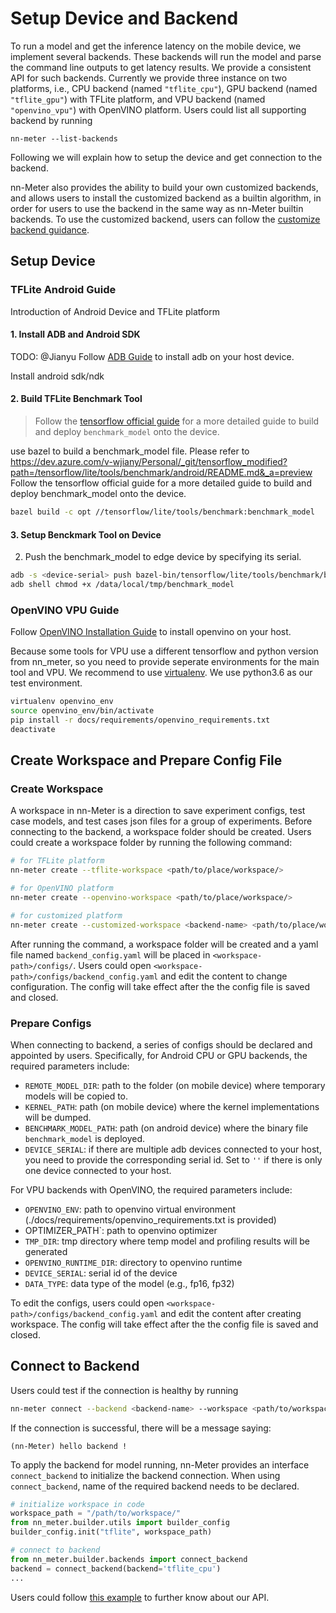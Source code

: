 # Setup Device and Backend

To run a model and get the inference latency on the mobile device, we implement several backends. These backends will run the model and parse the command line outputs to get latency results. We provide a consistent API for such backends. Currently we provide three instance on two platforms, i.e., CPU backend (named `"tflite_cpu"`), GPU backend (named `"tflite_gpu"`) with TFLite platform, and VPU backend (named `"openvino_vpu"`) with OpenVINO platform. Users could list all supporting backend by running
```
nn-meter --list-backends
```

Following we will explain how to setup the device and get connection to the backend.

nn-Meter also provides the ability to build your own customized backends, and allows users to install the customized backend as a builtin algorithm, in order for users to use the backend in the same way as nn-Meter builtin backends. To use the customized backend, users can follow the [customize backend guidance](./build_customized_backend.md). 


## Setup Device

### TFLite Android Guide

Introduction of Android Device and TFLite platform

#### 1. Install ADB and Android SDK
TODO: @Jianyu
Follow [ADB Guide](https://developer.android.com/studio/command-line/adb) to install adb on your host device.

Install android sdk/ndk

#### 2. Build TFLite Benchmark Tool
> Follow the [tensorflow official guide](https://www.tensorflow.org/lite/performance/measurement) for a more detailed guide to build and deploy `benchmark_model` onto the device.

use bazel to build a benchmark_model file. Please refer to https://dev.azure.com/v-wjiany/Personal/_git/tensorflow_modified?path=/tensorflow/lite/tools/benchmark/android/README.md&_a=preview
Follow the tensorflow official guide for a more detailed guide to build and deploy benchmark_model onto the device.
``` Bash
bazel build -c opt //tensorflow/lite/tools/benchmark:benchmark_model
```

#### 3. Setup Benckmark Tool on Device
2. Push the benchmark_model to edge device by specifying its serial.
``` Bash
adb -s <device-serial> push bazel-bin/tensorflow/lite/tools/benchmark/benchmark_model /data/local/tmp
adb shell chmod +x /data/local/tmp/benchmark_model
```

### OpenVINO VPU Guide

Follow [OpenVINO Installation Guide](https://docs.openvinotoolkit.org/latest/installation_guides.html) to install openvino on your host.

Because some tools for VPU use a different tensorflow and python version from nn_meter, so you need to provide seperate environments for the main tool and VPU. We recommend to use [virtualenv](https://virtualenv.pypa.io/en/latest/). We use python3.6 as our test environment.

``` Bash
virtualenv openvino_env
source openvino_env/bin/activate
pip install -r docs/requirements/openvino_requirements.txt
deactivate
```

## Create Workspace and Prepare Config File

### Create Workspace
A workspace in nn-Meter is a direction to save experiment configs, test case models, and test cases json files for a group of experiments. Before connecting to the backend, a workspace folder should be created. Users could create a workspace folder by running the following command:

``` Bash
# for TFLite platform
nn-meter create --tflite-workspace <path/to/place/workspace/>

# for OpenVINO platform
nn-meter create --openvino-workspace <path/to/place/workspace/>

# for customized platform
nn-meter create --customized-workspace <backend-name> <path/to/place/workspace/>
```

After running the command, a workspace folder will be created and a yaml file named `backend_config.yaml` will be placed in `<workspace-path>/configs/`. Users could open `<workspace-path>/configs/backend_config.yaml` and edit the content to change configuration. The config will take effect after the the config file is saved and closed.

### Prepare Configs

When connecting to backend, a series of configs should be declared and appointed by users. Specifically, for Android CPU or GPU backends, the required parameters include:

- `REMOTE_MODEL_DIR`: path to the folder (on mobile device) where temporary models will be copied to.
- `KERNEL_PATH`: path (on mobile device) where the kernel implementations will be dumped.
- `BENCHMARK_MODEL_PATH`: path (on android device) where the binary file `benchmark_model` is deployed.
- `DEVICE_SERIAL`: if there are multiple adb devices connected to your host, you need to provide the corresponding serial id. Set to `''` if there is only one device connected to your host.

For VPU backends with OpenVINO, the required parameters include:

- `OPENVINO_ENV`: path to openvino virtual environment (./docs/requirements/openvino_requirements.txt is provided)
- OPTIMIZER_PATH`: path to openvino optimizer
- `TMP_DIR`: tmp directory where temp model and profiling results will be generated
- `OPENVINO_RUNTIME_DIR`: directory to openvino runtime
- `DEVICE_SERIAL`: serial id of the device
- `DATA_TYPE`: data type of the model (e.g., fp16, fp32)

To edit the configs, users could open `<workspace-path>/configs/backend_config.yaml` and edit the content after creating workspace. The config will take effect after the the config file is saved and closed.

## Connect to Backend

Users could test if the connection is healthy by running

``` Bash
nn-meter connect --backend <backend-name> --workspace <path/to/workspace>
```

If the connection is successful, there will be a message saying:

``` text
(nn-Meter) hello backend !
```

To apply the backend for model running, nn-Meter provides an interface `connect_backend` to initialize the backend connection. When using `connect_backend`, name of the required backend needs to be declared. 

```python
# initialize workspace in code
workspace_path = "/path/to/workspace/" 
from nn_meter.builder.utils import builder_config
builder_config.init("tflite", workspace_path)

# connect to backend
from nn_meter.builder.backends import connect_backend
backend = connect_backend(backend='tflite_cpu')
...
```
Users could follow [this example](../../examples/nn-meter_builder_with_tflite.ipynb) to further know about our API.